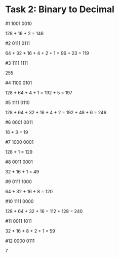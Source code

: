 # Task 2: Binary to Decimal

  
#1 1001 0010  
  
128 + 16 + 2 = 146  
  
#2 0111 0111  
  
64 + 32 + 16 + 4 + 2 + 1 = 96 + 23 = 119  
  
#3 1111 1111  
  
255  
  
#4 1100 0101  
  
128 + 64 + 4 + 1 = 192 + 5 = 197  
  
#5 1111 0110  
  
128 + 64 + 32 + 16 + 4 + 2 = 192 + 48 + 6 = 246  
  
#6 0001 0011   
  
16 + 3 = 19  
  
#7 1000 0001  
  
128 + 1 = 129  
  
#8 0011 0001  
  
32 + 16 + 1 = 49  
  
#9 0111 1000  
  
64 + 32 + 16 + 8 = 120  
  
#10 1111 0000  
  
128 + 64 + 32 + 16 = 112 + 128 = 240  
  
#11 0011 1011  
  
32 + 16 + 8 + 2 + 1 = 59  
  
#12 0000 0111  
  
7

